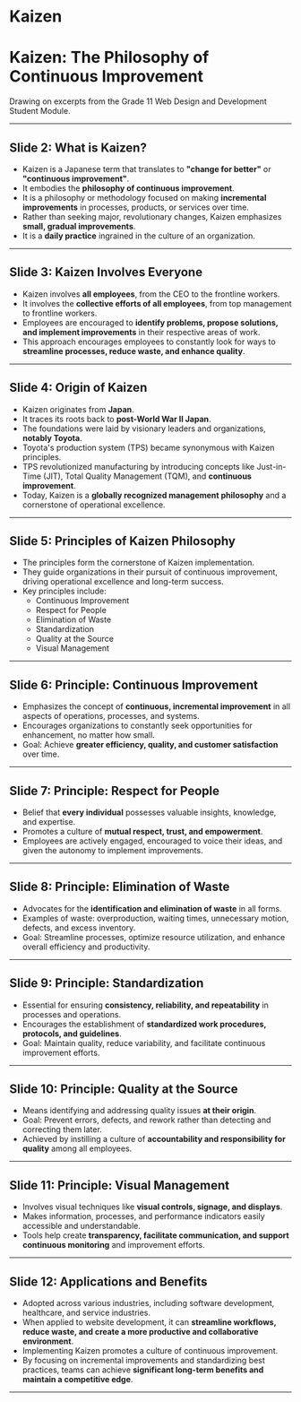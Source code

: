 # Kaizen
# Kaizen: The Philosophy of Continuous Improvement

Drawing on excerpts from the Grade 11 Web Design and Development Student Module.

---

## Slide 2: What is Kaizen?

- Kaizen is a Japanese term that translates to **"change for better"** or **"continuous improvement"**.
- It embodies the **philosophy of continuous improvement**.
- It is a philosophy or methodology focused on making **incremental improvements** in processes, products, or services over time.
- Rather than seeking major, revolutionary changes, Kaizen emphasizes **small, gradual improvements**.
- It is a **daily practice** ingrained in the culture of an organization.

---

## Slide 3: Kaizen Involves Everyone

- Kaizen involves **all employees**, from the CEO to the frontline workers.
- It involves the **collective efforts of all employees**, from top management to frontline workers.
- Employees are encouraged to **identify problems, propose solutions, and implement improvements** in their respective areas of work.
- This approach encourages employees to constantly look for ways to **streamline processes, reduce waste, and enhance quality**.

---

## Slide 4: Origin of Kaizen

- Kaizen originates from **Japan**.
- It traces its roots back to **post-World War II Japan**.
- The foundations were laid by visionary leaders and organizations, **notably Toyota**.
- Toyota's production system (TPS) became synonymous with Kaizen principles.
- TPS revolutionized manufacturing by introducing concepts like Just-in-Time (JIT), Total Quality Management (TQM), and **continuous improvement**.
- Today, Kaizen is a **globally recognized management philosophy** and a cornerstone of operational excellence.

---

## Slide 5: Principles of Kaizen Philosophy

- The principles form the cornerstone of Kaizen implementation.
- They guide organizations in their pursuit of continuous improvement, driving operational excellence and long-term success.
- Key principles include:
    - Continuous Improvement
    - Respect for People
    - Elimination of Waste
    - Standardization
    - Quality at the Source
    - Visual Management

---

## Slide 6: Principle: Continuous Improvement

- Emphasizes the concept of **continuous, incremental improvement** in all aspects of operations, processes, and systems.
- Encourages organizations to constantly seek opportunities for enhancement, no matter how small.
- Goal: Achieve **greater efficiency, quality, and customer satisfaction** over time.

---

## Slide 7: Principle: Respect for People

- Belief that **every individual** possesses valuable insights, knowledge, and expertise.
- Promotes a culture of **mutual respect, trust, and empowerment**.
- Employees are actively engaged, encouraged to voice their ideas, and given the autonomy to implement improvements.

---

## Slide 8: Principle: Elimination of Waste

- Advocates for the **identification and elimination of waste** in all forms.
- Examples of waste: overproduction, waiting times, unnecessary motion, defects, and excess inventory.
- Goal: Streamline processes, optimize resource utilization, and enhance overall efficiency and productivity.

---

## Slide 9: Principle: Standardization

- Essential for ensuring **consistency, reliability, and repeatability** in processes and operations.
- Encourages the establishment of **standardized work procedures, protocols, and guidelines**.
- Goal: Maintain quality, reduce variability, and facilitate continuous improvement efforts.

---

## Slide 10: Principle: Quality at the Source

- Means identifying and addressing quality issues **at their origin**.
- Goal: Prevent errors, defects, and rework rather than detecting and correcting them later.
- Achieved by instilling a culture of **accountability and responsibility for quality** among all employees.

---

## Slide 11: Principle: Visual Management

- Involves visual techniques like **visual controls, signage, and displays**.
- Makes information, processes, and performance indicators easily accessible and understandable.
- Tools help create **transparency, facilitate communication, and support continuous monitoring** and improvement efforts.

---

## Slide 12: Applications and Benefits

- Adopted across various industries, including software development, healthcare, and service industries.
- When applied to website development, it can **streamline workflows, reduce waste, and create a more productive and collaborative environment**.
- Implementing Kaizen promotes a culture of continuous improvement.
- By focusing on incremental improvements and standardizing best practices, teams can achieve **significant long-term benefits and maintain a competitive edge**.

---
